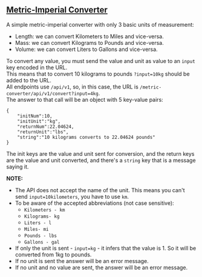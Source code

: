 ## [Metric-Imperial Converter](https://quality-assurance-app.onrender.com/metric-converter)
A simple metric-imperial converter with only 3 basic units of measurement:
- Length: we can convert Kilometers to Miles and vice-versa.
- Mass: we can convert Kilograms to Pounds and vice-versa.
- Volume: we can convert Liters to Gallons and vice-versa.

To convert any value, you must send the value and unit as value to an `input` key encoded in the URL.  
This means that to convert 10 kilograms to pounds `?input=10kg` should be added to the URL.  
All endpoints use `/api/v1`, so, in this case, the URL is `/metric-converter/api/v1/convert?input=4kg`.  
The answer to that call will be an object with 5 key-value pairs:
```
{
    "initNum":10,
    "initUnit":"kg",
    "returnNum":22.04624,
    "returnUnit":"lbs",
    "string":"10 kilograms converts to 22.04624 pounds"
}
```
The init keys are the value and unit sent for conversion, and the return keys are the value and unit converted, and there's a `string` key that is a message saying it.

**NOTE:**
- The API does not accept the name of the unit. This means you can't send `input=10kilometers`, you have to use `km`.
- To be aware of the accepted abbreviations (not case sensitive):  
  - `Kilometers - km`
  - `Kilograms- kg`
  - `Liters - l`
  - `Miles- mi`
  - `Pounds - lbs`
  - `Gallons - gal`
- If only the unit is sent - `input=kg` - it infers that the value is 1. So it will be converted from 1kg to pounds.
- If no unit is sent the answer will be an error message.
- If no unit and no value are sent, the answer will be an error message.
